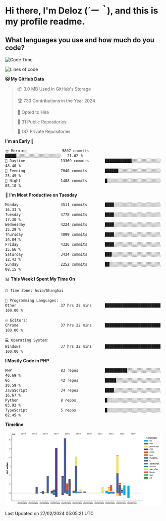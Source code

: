 # **Hi there, I'm Deloz (*´ー｀*), and this is my profile readme.**

## **What languages you use and how much do you code?**

<!--START_SECTION:waka-->
![Code Time](http://img.shields.io/badge/Code%20Time-3%2C370%20hrs%2042%20mins-blue)

![Lines of code](https://img.shields.io/badge/From%20Hello%20World%20I%27ve%20Written-34.6%20million%20lines%20of%20code-blue)

**🐱 My GitHub Data** 

> 📦 3.0 MB Used in GitHub's Storage 
 > 
> 🏆 733 Contributions in the Year 2024
 > 
> 💼 Opted to Hire
 > 
> 📜 31 Public Repositories 
 > 
> 🔑 187 Private Repositories 
 > 
**I'm an Early 🐤** 

```text
🌞 Morning                5807 commits        █████░░░░░░░░░░░░░░░░░░░░   21.02 % 
🌆 Daytime                13369 commits       ████████████░░░░░░░░░░░░░   48.40 % 
🌃 Evening                7040 commits        ██████░░░░░░░░░░░░░░░░░░░   25.49 % 
🌙 Night                  1408 commits        █░░░░░░░░░░░░░░░░░░░░░░░░   05.10 % 
```
📅 **I'm Most Productive on Tuesday** 

```text
Monday                   4511 commits        ████░░░░░░░░░░░░░░░░░░░░░   16.33 % 
Tuesday                  4778 commits        ████░░░░░░░░░░░░░░░░░░░░░   17.30 % 
Wednesday                4224 commits        ████░░░░░░░░░░░░░░░░░░░░░   15.29 % 
Thursday                 4099 commits        ████░░░░░░░░░░░░░░░░░░░░░   14.84 % 
Friday                   4326 commits        ████░░░░░░░░░░░░░░░░░░░░░   15.66 % 
Saturday                 3434 commits        ███░░░░░░░░░░░░░░░░░░░░░░   12.43 % 
Sunday                   2252 commits        ██░░░░░░░░░░░░░░░░░░░░░░░   08.15 % 
```


📊 **This Week I Spent My Time On** 

```text
🕑︎ Time Zone: Asia/Shanghai

💬 Programming Languages: 
Other                    37 hrs 22 mins      █████████████████████████   100.00 % 

🔥 Editors: 
Chrome                   37 hrs 22 mins      █████████████████████████   100.00 % 

💻 Operating System: 
Windows                  37 hrs 22 mins      █████████████████████████   100.00 % 
```

**I Mostly Code in PHP** 

```text
PHP                      83 repos            ██████████░░░░░░░░░░░░░░░   40.69 % 
Go                       42 repos            █████░░░░░░░░░░░░░░░░░░░░   20.59 % 
JavaScript               34 repos            ████░░░░░░░░░░░░░░░░░░░░░   16.67 % 
Python                   8 repos             █░░░░░░░░░░░░░░░░░░░░░░░░   03.92 % 
TypeScript               5 repos             █░░░░░░░░░░░░░░░░░░░░░░░░   02.45 % 
```



**Timeline**

![Lines of Code chart](https://raw.githubusercontent.com/deloz/deloz/main/assets/bar_graph.png)


 Last Updated on 27/02/2024 05:05:21 UTC
<!--END_SECTION:waka-->
